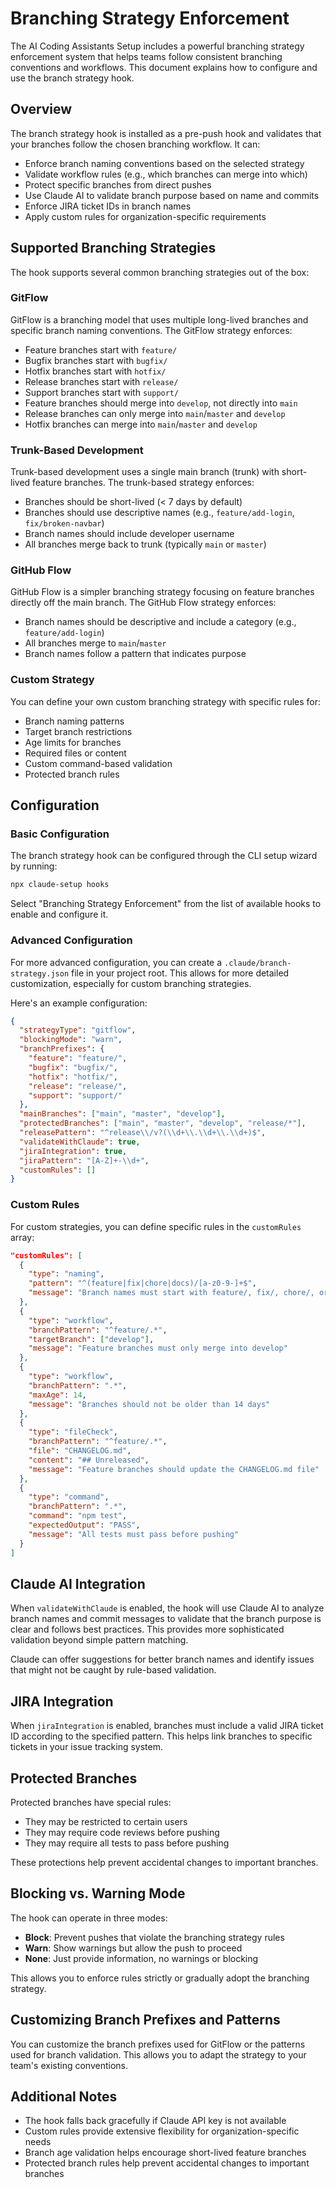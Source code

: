 # Branching Strategy Enforcement

The AI Coding Assistants Setup includes a powerful branching strategy enforcement system that helps teams follow consistent branching conventions and workflows. This document explains how to configure and use the branch strategy hook.

## Overview

The branch strategy hook is installed as a pre-push hook and validates that your branches follow the chosen branching workflow. It can:

- Enforce branch naming conventions based on the selected strategy
- Validate workflow rules (e.g., which branches can merge into which)
- Protect specific branches from direct pushes
- Use Claude AI to validate branch purpose based on name and commits
- Enforce JIRA ticket IDs in branch names
- Apply custom rules for organization-specific requirements

## Supported Branching Strategies

The hook supports several common branching strategies out of the box:

### GitFlow

GitFlow is a branching model that uses multiple long-lived branches and specific branch naming conventions. The GitFlow strategy enforces:

- Feature branches start with `feature/`
- Bugfix branches start with `bugfix/`
- Hotfix branches start with `hotfix/`
- Release branches start with `release/`
- Support branches start with `support/`
- Feature branches should merge into `develop`, not directly into `main`
- Release branches can only merge into `main`/`master` and `develop`
- Hotfix branches can merge into `main`/`master` and `develop`

### Trunk-Based Development

Trunk-based development uses a single main branch (trunk) with short-lived feature branches. The trunk-based strategy enforces:

- Branches should be short-lived (< 7 days by default)
- Branches should use descriptive names (e.g., `feature/add-login`, `fix/broken-navbar`)
- Branch names should include developer username
- All branches merge back to trunk (typically `main` or `master`)

### GitHub Flow

GitHub Flow is a simpler branching strategy focusing on feature branches directly off the main branch. The GitHub Flow strategy enforces:

- Branch names should be descriptive and include a category (e.g., `feature/add-login`)
- All branches merge to `main`/`master`
- Branch names follow a pattern that indicates purpose

### Custom Strategy

You can define your own custom branching strategy with specific rules for:

- Branch naming patterns
- Target branch restrictions
- Age limits for branches
- Required files or content
- Custom command-based validation
- Protected branch rules

## Configuration

### Basic Configuration

The branch strategy hook can be configured through the CLI setup wizard by running:

```bash
npx claude-setup hooks
```

Select "Branching Strategy Enforcement" from the list of available hooks to enable and configure it.

### Advanced Configuration

For more advanced configuration, you can create a `.claude/branch-strategy.json` file in your project root. This allows for more detailed customization, especially for custom branching strategies.

Here's an example configuration:

```json
{
  "strategyType": "gitflow",
  "blockingMode": "warn",
  "branchPrefixes": {
    "feature": "feature/",
    "bugfix": "bugfix/",
    "hotfix": "hotfix/",
    "release": "release/",
    "support": "support/"
  },
  "mainBranches": ["main", "master", "develop"],
  "protectedBranches": ["main", "master", "develop", "release/*"],
  "releasePattern": "^release\\/v?(\\d+\\.\\d+\\.\\d+)$",
  "validateWithClaude": true,
  "jiraIntegration": true,
  "jiraPattern": "[A-Z]+-\\d+",
  "customRules": []
}
```

### Custom Rules

For custom strategies, you can define specific rules in the `customRules` array:

```json
"customRules": [
  {
    "type": "naming",
    "pattern": "^(feature|fix|chore|docs)/[a-z0-9-]+$",
    "message": "Branch names must start with feature/, fix/, chore/, or docs/ followed by lowercase letters, numbers, or hyphens"
  },
  {
    "type": "workflow",
    "branchPattern": "^feature/.*",
    "targetBranch": ["develop"],
    "message": "Feature branches must only merge into develop"
  },
  {
    "type": "workflow",
    "branchPattern": ".*",
    "maxAge": 14,
    "message": "Branches should not be older than 14 days"
  },
  {
    "type": "fileCheck",
    "branchPattern": "^feature/.*",
    "file": "CHANGELOG.md",
    "content": "## Unreleased",
    "message": "Feature branches should update the CHANGELOG.md file"
  },
  {
    "type": "command",
    "branchPattern": ".*",
    "command": "npm test",
    "expectedOutput": "PASS",
    "message": "All tests must pass before pushing"
  }
]
```

## Claude AI Integration

When `validateWithClaude` is enabled, the hook will use Claude AI to analyze branch names and commit messages to validate that the branch purpose is clear and follows best practices. This provides more sophisticated validation beyond simple pattern matching.

Claude can offer suggestions for better branch names and identify issues that might not be caught by rule-based validation.

## JIRA Integration

When `jiraIntegration` is enabled, branches must include a valid JIRA ticket ID according to the specified pattern. This helps link branches to specific tickets in your issue tracking system.

## Protected Branches

Protected branches have special rules:

- They may be restricted to certain users
- They may require code reviews before pushing
- They may require all tests to pass before pushing

These protections help prevent accidental changes to important branches.

## Blocking vs. Warning Mode

The hook can operate in three modes:

- **Block**: Prevent pushes that violate the branching strategy rules
- **Warn**: Show warnings but allow the push to proceed
- **None**: Just provide information, no warnings or blocking

This allows you to enforce rules strictly or gradually adopt the branching strategy.

## Customizing Branch Prefixes and Patterns

You can customize the branch prefixes used for GitFlow or the patterns used for branch validation. This allows you to adapt the strategy to your team's existing conventions.

## Additional Notes

- The hook falls back gracefully if Claude API key is not available
- Custom rules provide extensive flexibility for organization-specific needs
- Branch age validation helps encourage short-lived feature branches
- Protected branch rules help prevent accidental changes to important branches